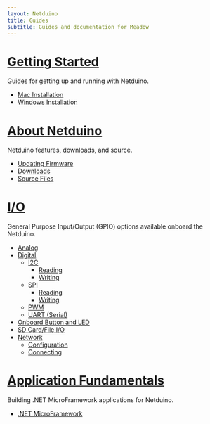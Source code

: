 ```yaml
---
layout: Netduino
title: Guides
subtitle: Guides and documentation for Meadow
---
```


# [Getting Started](/Netduino/Getting_Started)

Guides for getting up and running with Netduino.

 * [Mac Installation](/Netduino/Getting_Started/Installation/Mac)
 * [Windows Installation](/Netduino/Getting_Started/Installation/Windows)

# [About Netduino](/Netduino/About)

Netduino features, downloads, and source.

 * [Updating Firmware](/Netduino/About/Updating_Firmware)
 * [Downloads](/Netduino/About/Downloads)
 * [Source Files](/Netduino/About/Source)

# [I/O](/Netduino/Input_Output)

General Purpose Input/Output (GPIO) options available onboard the Netduino.

 * [Analog](/Netduino/Input_Output/Analog/)
 * [Digital](/Netduino/Input_Output/Digital/)
   * [I2C](/Netduino/Input_Output/Digital/I2C/)
     * [Reading](/Netduino/Input_Output/Digital/I2C/Reading)
     * [Writing](/Netduino/Input_Output/Digital/I2C/Writing)
   * [SPI](/Netduino/Input_Output/Digital/SPI/)
     * [Reading](/Netduino/Input_Output/Digital/SPI/Reading/)
     * [Writing](/Netduino/Input_Output/Digital/SPI/Writing/)
   * [PWM](/Netduino/Input_Output/Digital/PWM/)
   * [UART (Serial)](/Netduino/Input_Output/Digital/UART/)
 * [Onboard Button and LED](/Netduino/Input_Output/Onboard_Button_+_LED/)
 * [SD Card/File I/O](/Netduino/Input_Output/File_Storage/)
 * [Network](/Netduino/Input_Output/Network/)
   * [Configuration](/Netduino/Input_Output/Network/Configuration)
   * [Connecting](/Netduino/Input_Output/Network/Connection)

# [Application Fundamentals](/Netduino/Application_Fundamentals/)

Building .NET MicroFramework applications for Netduino.

 * [.NET MicroFramework](/Netduino/Application_Fundamentals/NETMF/)
    